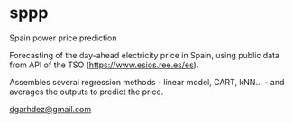 # sppp
Spain power price prediction

Forecasting of the day-ahead electricity price in Spain, using public data from API of the TSO (https://www.esios.ree.es/es).

Assembles several regression methods - linear model, CART, kNN... - and averages the outputs to predict the price.

dgarhdez@gmail.com
